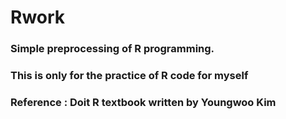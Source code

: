 # Rwork

### Simple preprocessing of R programming.
### This is only for the practice of R code for myself


### Reference : Doit R textbook written by Youngwoo Kim
